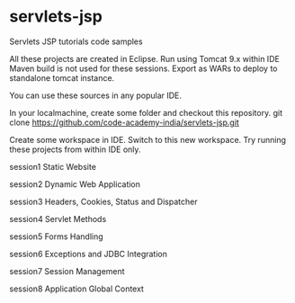 # servlets-jsp
Servlets JSP tutorials code samples

All these projects are created in Eclipse.
Run using Tomcat 9.x within IDE
Maven build is not used for these sessions.
Export as WARs to deploy to standalone tomcat instance.

You can use these sources in any popular IDE.

In your localmachine, create some folder and checkout this repository.
git clone https://github.com/code-academy-india/servlets-jsp.git

Create some workspace in IDE. Switch to this new workspace.
Try running these projects from within IDE only.

session1
	Static Website

session2
	Dynamic Web Application

session3
	Headers, Cookies, Status and Dispatcher

session4
	Servlet Methods

session5
	Forms Handling

session6
	Exceptions and JDBC Integration

session7
	Session Management

session8
	Application Global Context